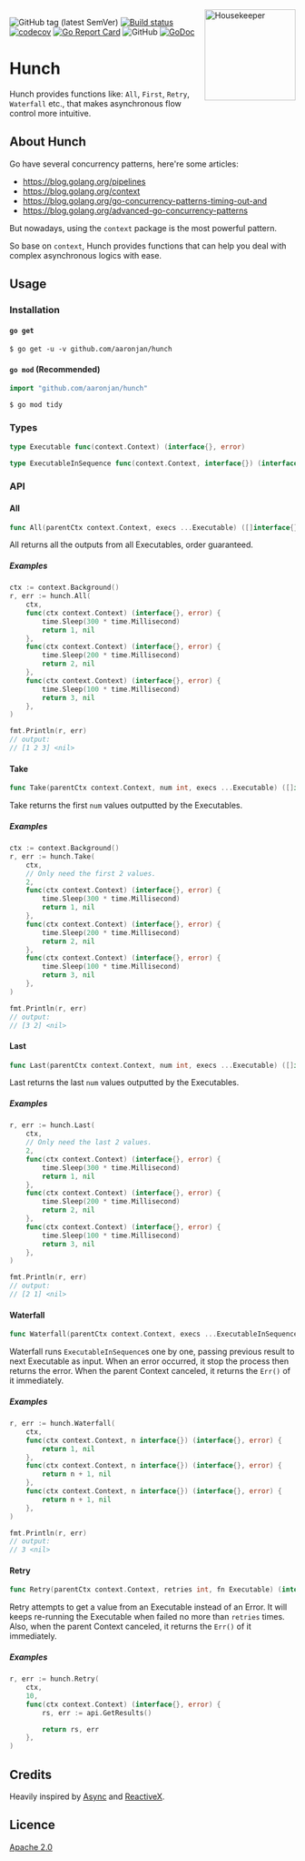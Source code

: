 <a href="https://github.com/AaronJan/Hunch">
	<img width="160" src="https://user-images.githubusercontent.com/4630940/59684078-ea9d8c80-920b-11e9-9c99-85051dcb8a04.jpg" alt="Housekeeper" title="Hunch" align="right"/>
</a>

![GitHub tag (latest SemVer)](https://img.shields.io/github/tag/aaronjan/hunch.svg)
[![Build status](https://ci.appveyor.com/api/projects/status/co97gxwpcewrebip/branch/master?svg=true)](https://ci.appveyor.com/project/AaronJan/hunch/branch/master)
[![codecov](https://codecov.io/gh/AaronJan/Hunch/branch/master/graph/badge.svg)](https://codecov.io/gh/AaronJan/Hunch)
[![Go Report Card](https://goreportcard.com/badge/github.com/aaronjan/hunch)](https://goreportcard.com/report/github.com/aaronjan/hunch)
![GitHub](https://img.shields.io/github/license/aaronjan/hunch.svg)
[![GoDoc](https://godoc.org/github.com/aaronjan/hunch?status.svg)](https://godoc.org/github.com/aaronjan/hunch)

# Hunch

Hunch provides functions like: `All`, `First`, `Retry`, `Waterfall` etc., that makes asynchronous flow control more intuitive.

## About Hunch

Go have several concurrency patterns, here're some articles:

* https://blog.golang.org/pipelines
* https://blog.golang.org/context
* https://blog.golang.org/go-concurrency-patterns-timing-out-and
* https://blog.golang.org/advanced-go-concurrency-patterns

But nowadays, using the `context` package is the most powerful pattern.

So base on `context`, Hunch provides functions that can help you deal with complex asynchronous logics with ease.

## Usage

### Installation

#### `go get`

```shell
$ go get -u -v github.com/aaronjan/hunch
```

#### `go mod` (Recommended)

```go
import "github.com/aaronjan/hunch"
```

```shell
$ go mod tidy
```

### Types

```go
type Executable func(context.Context) (interface{}, error)

type ExecutableInSequence func(context.Context, interface{}) (interface{}, error)
```

### API

#### All

```go
func All(parentCtx context.Context, execs ...Executable) ([]interface{}, error) 
```

All returns all the outputs from all Executables, order guaranteed.

##### Examples

```go
ctx := context.Background()
r, err := hunch.All(
    ctx,
    func(ctx context.Context) (interface{}, error) {
        time.Sleep(300 * time.Millisecond)
        return 1, nil
    },
    func(ctx context.Context) (interface{}, error) {
        time.Sleep(200 * time.Millisecond)
        return 2, nil
    },
    func(ctx context.Context) (interface{}, error) {
        time.Sleep(100 * time.Millisecond)
        return 3, nil
    },
)

fmt.Println(r, err)
// output:
// [1 2 3] <nil>
```

#### Take

```go
func Take(parentCtx context.Context, num int, execs ...Executable) ([]interface{}, error)
```

Take returns the first `num` values outputted by the Executables.

##### Examples

```go
ctx := context.Background()
r, err := hunch.Take(
    ctx,
    // Only need the first 2 values.
    2,
    func(ctx context.Context) (interface{}, error) {
        time.Sleep(300 * time.Millisecond)
        return 1, nil
    },
    func(ctx context.Context) (interface{}, error) {
        time.Sleep(200 * time.Millisecond)
        return 2, nil
    },
    func(ctx context.Context) (interface{}, error) {
        time.Sleep(100 * time.Millisecond)
        return 3, nil
    },
)

fmt.Println(r, err)
// output:
// [3 2] <nil>
```

#### Last

```go
func Last(parentCtx context.Context, num int, execs ...Executable) ([]interface{}, error)
```

Last returns the last `num` values outputted by the Executables.

##### Examples

```go
r, err := hunch.Last(
    ctx,
    // Only need the last 2 values.
    2,
    func(ctx context.Context) (interface{}, error) {
        time.Sleep(300 * time.Millisecond)
        return 1, nil
    },
    func(ctx context.Context) (interface{}, error) {
        time.Sleep(200 * time.Millisecond)
        return 2, nil
    },
    func(ctx context.Context) (interface{}, error) {
        time.Sleep(100 * time.Millisecond)
        return 3, nil
    },
)

fmt.Println(r, err)
// output:
// [2 1] <nil>
```

#### Waterfall

```go
func Waterfall(parentCtx context.Context, execs ...ExecutableInSequence) (interface{}, error)
```

Waterfall runs `ExecutableInSequence`s one by one, passing previous result to next Executable as input. When an error occurred, it stop the process then returns the error. When the parent Context canceled, it returns the `Err()` of it immediately.

##### Examples

```go
r, err := hunch.Waterfall(
    ctx,
    func(ctx context.Context, n interface{}) (interface{}, error) {
        return 1, nil
    },
    func(ctx context.Context, n interface{}) (interface{}, error) {
        return n + 1, nil
    },
    func(ctx context.Context, n interface{}) (interface{}, error) {
        return n + 1, nil
    },
)

fmt.Println(r, err)
// output:
// 3 <nil>
```

#### Retry

```go
func Retry(parentCtx context.Context, retries int, fn Executable) (interface{}, error)
```

Retry attempts to get a value from an Executable instead of an Error. It will keeps re-running the Executable when failed no more than `retries` times. Also, when the parent Context canceled, it returns the `Err()` of it immediately.

##### Examples

```go
r, err := hunch.Retry(
    ctx,
    10,
    func(ctx context.Context) (interface{}, error) {
        rs, err := api.GetResults()

        return rs, err
    },
)
```

## Credits

Heavily inspired by [Async](https://github.com/caolan/async/) and [ReactiveX](http://reactivex.io/).

## Licence

[Apache 2.0](https://www.apache.org/licenses/LICENSE-2.0)
